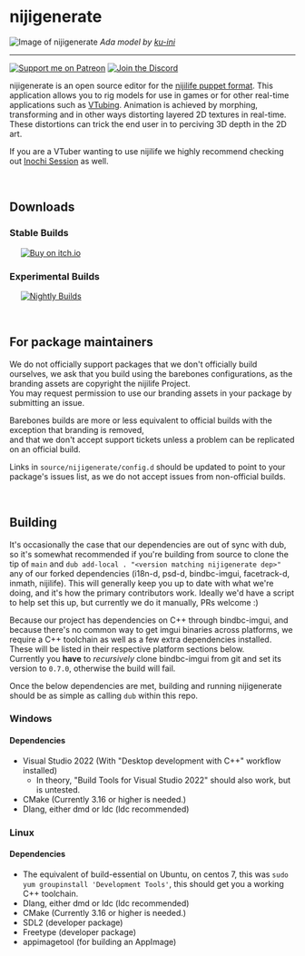 # nijigenerate
![Image of nijigenerate](https://user-images.githubusercontent.com/7032834/194462402-74c4a3e0-50ca-4b50-8e8d-164d97371f5a.png)
_Ada model by [ku-ini](https://twitter.com/duckmastah)_

----------------

[![Support me on Patreon](https://img.shields.io/endpoint.svg?url=https%3A%2F%2Fshieldsio-patreon.vercel.app%2Fapi%3Fusername%3Dclipsey%26type%3Dpatrons&style=for-the-badge)](https://patreon.com/clipsey)
[![Join the Discord](https://img.shields.io/discord/855173611409506334?label=Community&logo=discord&logoColor=FFFFFF&style=for-the-badge)](https://discord.com/invite/abnxwN6r9v)

nijigenerate is an open source editor for the [nijilife puppet format](https://github.com/nijigenerate/nijilife).  This application allows you to rig models for use in games or for other real-time applications such as [VTubing](https://en.wikipedia.org/wiki/VTuber). Animation is achieved by morphing, transforming and in other ways distorting layered 2D textures in real-time. These distortions can trick the end user in to perciving 3D depth in the 2D art.

If you are a VTuber wanting to use nijilife we highly recommend checking out [Inochi Session](https://github.com/nijilife/inochi-session) as well.

&nbsp;

## Downloads

### Stable Builds

&nbsp;&nbsp;&nbsp;&nbsp;
[![Buy on itch.io](https://img.shields.io/github/v/release/nijigenerate/nijigenerate?color=%23fa5c5c&label=itch.io&logo=itch.io&style=for-the-badge)](https://lunafoxgirlvt.itch.io/nijigenerate)

### Experimental Builds

&nbsp;&nbsp;&nbsp;&nbsp;
[![Nightly Builds](https://img.shields.io/github/actions/workflow/status/nijigenerate/nijigenerate/nightly.yml?label=Nightly&style=for-the-badge)](https://github.com/nijigenerate/nijigenerate/releases/tag/nightly)  

&nbsp;

## For package maintainers
We do not officially support packages that we don't officially build ourselves, we ask that you build using the barebones configurations, as the branding assets are copyright the nijilife Project.  
You may request permission to use our branding assets in your package by submitting an issue.

Barebones builds are more or less equivalent to official builds with the exception that branding is removed,  
and that we don't accept support tickets unless a problem can be replicated on an official build.

Links in `source/nijigenerate/config.d` should be updated to point to your package's issues list, as we do not accept issues from non-official builds.

&nbsp;

## Building
It's occasionally the case that our dependencies are out of sync with dub, so it's somewhat recommended if you're building from source to clone the tip of `main` and `dub add-local . "<version matching nijigenerate dep>"` any of our forked dependencies (i18n-d, psd-d, bindbc-imgui, facetrack-d, inmath, nijilife). This will generally keep you up to date with what we're doing, and it's how the primary contributors work. Ideally we'd have a script to help set this up, but currently we do it manually, PRs welcome :)

Because our project has dependencies on C++ through bindbc-imgui, and because there's no common way to get imgui binaries across platforms, we require a C++ toolchain as well as a few extra dependencies installed. These will be listed in their respective platform sections below.  
Currently you **have** to _recursively_ clone bindbc-imgui from git and set its version to `0.7.0`, otherwise the build will fail.

Once the below dependencies are met, building and running nijigenerate should be as simple as calling `dub` within this repo.

### Windows
#### Dependencies
- Visual Studio 2022 (With "Desktop development with C++" workflow installed)
  - In theory, "Build Tools for Visual Studio 2022" should also work, but is untested.
- CMake (Currently 3.16 or higher is needed.)
- Dlang, either dmd or ldc (ldc recommended)

### Linux
#### Dependencies
- The equivalent of build-essential on Ubuntu, on centos 7, this was `sudo yum groupinstall 'Development Tools'`, this should get you a working C++ toolchain.
- Dlang, either dmd or ldc (ldc recommended)
- CMake (Currently 3.16 or higher is needed.)
- SDL2 (developer package)
- Freetype (developer package)
- appimagetool (for building an AppImage)